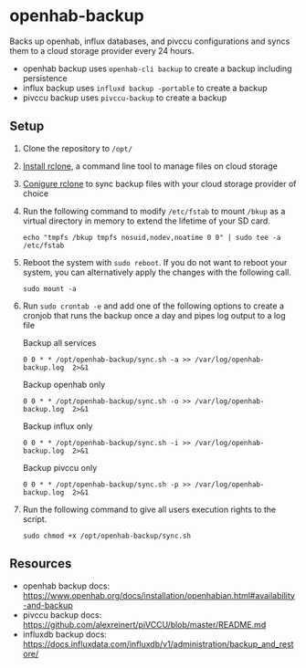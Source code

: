 # openhab-backup
Backs up openhab, influx databases, and pivccu configurations and syncs them to a cloud storage provider every 24 hours.

- openhab backup uses `openhab-cli backup` to create a backup including persistence
- influx backup uses `influxd backup -portable` to create a backup
- pivccu backup uses `pivccu-backup` to create a backup

## Setup
1. Clone the repository to `/opt/`
2. [Install rclone](https://rclone.org/install/), a command line tool to manage files on cloud storage
3. [Conigure rclone](https://rclone.org/docs/) to sync backup files with your cloud storage provider of choice
4. Run the following command to modify `/etc/fstab` to mount `/bkup` as a virtual directory in memory to extend the lifetime of your SD card.
   ```
   echo "tmpfs /bkup tmpfs nosuid,nodev,noatime 0 0" | sudo tee -a /etc/fstab
   ```

6. Reboot the system with `sudo reboot`. If you do not want to reboot your system, you can alternatively apply the changes with the following call.
   ```
   sudo mount -a
   ```
8. Run `sudo crontab -e` and add one of the following options to create a cronjob that runs the backup once a day and pipes log output to a log file

   Backup all services
   ```
   0 0 * * /opt/openhab-backup/sync.sh -a >> /var/log/openhab-backup.log  2>&1
   ```
   
   Backup openhab only
   ```
   0 0 * * /opt/openhab-backup/sync.sh -o >> /var/log/openhab-backup.log  2>&1
   ```

   Backup influx only
   ```
   0 0 * * /opt/openhab-backup/sync.sh -i >> /var/log/openhab-backup.log  2>&1
   ```

   Backup pivccu only
   ```
   0 0 * * /opt/openhab-backup/sync.sh -p >> /var/log/openhab-backup.log  2>&1
   ```

9. Run the following command to give all users execution rights to the script.
    ```
    sudo chmod +x /opt/openhab-backup/sync.sh
    ```

## Resources
- openhab backup docs: https://www.openhab.org/docs/installation/openhabian.html#availability-and-backup
- pivccu backup docs: https://github.com/alexreinert/piVCCU/blob/master/README.md
- influxdb backup docs: https://docs.influxdata.com/influxdb/v1/administration/backup_and_restore/ 
